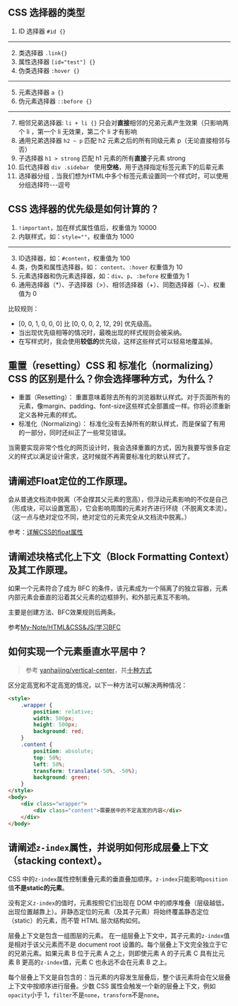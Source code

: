 ## CSS 选择器的类型

1. ID 选择器 `#id {}`
---
2. 类选择器 `.link{}`
3. 属性选择器 `[id="test"] {}`
4. 伪类选择器 `:hover {}`
---
5. 元素选择器 `a {}`
6. 伪元素选择器 `::before {}`
---
7. 相邻兄弟选择器: `li + li {}`   只会对**直接**相邻的兄弟元素产生效果（只影响两个 li ，第一个 li 无效果，第二个 li 才有影响
8. 通用兄弟选择器 `h2 ~ p`  匹配 h2 元素之后的所有同级元素 p（无论直接相邻与否）
9. 子选择器 `h1 > strong`      匹配 h1 元素的所有**直接**子元素 strong
10. 后代选择器 `div .sidebar `   使用**空格**，用于选择指定标签元素下的后辈元素
11. 选择器分组 `,` 当我们想为HTML中多个标签元素设置同一个样式时，可以使用分组选择符---逗号

## CSS 选择器的优先级是如何计算的？

1. `!important`，加在样式属性值后，权重值为 10000
2. 内联样式，如：`style=""`，权重值为 1000
---
3. ID选择器，如：`#content`，权重值为 100
4. 类，伪类和属性选择器，如： `content`、`:hover` 权重值为 10
5. 元素选择器和伪元素选择器，如：`div`、`p`、`:before` 权重值为 1
6. 通用选择器（*）、子选择器（>）、相邻选择器（+）、同胞选择器（~）、权重值为 0

比较规则：
- [0, 0, 1, 0, 0, 0] 比 [0, 0, 0, 2, 12, 29] 优先级高。
- 当出现优先级相等的情况时，最晚出现的样式规则会被采纳。
- 在写样式时，我会使用**较低的**优先级，这样这些样式可以轻易地覆盖掉。

## 重置（resetting）CSS 和 标准化（normalizing）CSS 的区别是什么？你会选择哪种方式，为什么？

- 重置（Resetting）： 重置意味着除去所有的浏览器默认样式。对于页面所有的元素，像margin、padding、font-size这些样式全部置成一样。你将必须重新定义各种元素的样式。
- 标准化（Normalizing）： 标准化没有去掉所有的默认样式，而是保留了有用的一部分，同时还纠正了一些常见错误。

当需要实现非常个性化的网页设计时，我会选择重置的方式，因为我要写很多自定义的样式以满足设计需求，这时候就不再需要标准化的默认样式了。

## 请阐述Float定位的工作原理。

会从普通文档流中脱离（不会撑其父元素的宽高），但浮动元素影响的不仅是自己（形成块，可以设置宽高），它会影响周围的元素对齐进行环绕（不脱离文本流）。（这一点与绝对定位不同，绝对定位的元素完全从文档流中脱离。）

参考：[详解CSS的float属性](https://github.com/514723273/My-Note/blob/master/HTML%26CSS%26JS/%E8%AF%A6%E8%A7%A3CSS%E7%9A%84float%E5%B1%9E%E6%80%A7.md)

## 请阐述块格式化上下文（Block Formatting Context）及其工作原理。

如果一个元素符合了成为 BFC 的条件，该元素成为一个隔离了的独立容器，元素内部元素会垂直的沿着其父元素的边框排列，和外部元素互不影响。

主要是创建方法、BFC效果规则后两条。

参考[My-Note/HTML&CSS&JS/学习BFC](https://github.com/514723273/My-Note/blob/master/HTML%26CSS%26JS/%E5%AD%A6%E4%B9%A0BFC.md)

## 如何实现一个元素垂直水平居中？

> 参考 [yanhaijing/vertical-center](https://github.com/yanhaijing/vertical-center)，共[十种方式](https://github.com/514723273/Exercise-Project/tree/master/html%26css/%E6%B0%B4%E5%B9%B3%E5%9E%82%E7%9B%B4%E5%B1%85%E4%B8%AD)

区分定高宽和不定高宽的情况，以下一种方法可以解决两种情况：

```html
<style>
    .wrapper {
        position: relative;
        width: 500px;
        height: 500px;
        background: red;
    }
    .content {
        position: absolute;
        top: 50%;
        left: 50%;
        transform: translate(-50%, -50%);
        background: green;
    }
</style>
<body>
    <div class="wrapper">
        <div class="content">需要居中的不定高宽的内容</div>
    </div>
</body>
```

## 请阐述`z-index`属性，并说明如何形成层叠上下文（stacking context）。

CSS 中的`z-index`属性控制重叠元素的垂直叠加顺序。`z-index`只能影响`position`值**不是static的元素**。

没有定义`z-index`的值时，元素按照它们出现在 DOM 中的顺序堆叠（层级越低，出现位置越靠上）。非静态定位的元素（及其子元素）将始终覆盖静态定位（static）的元素，而不管 HTML 层次结构如何。

层叠上下文是包含一组图层的元素。 在一组层叠上下文中，其子元素的`z-index`值是相对于该父元素而不是 document root 设置的。每个层叠上下文完全独立于它的兄弟元素。如果元素 B 位于元素 A 之上，则即使元素 A 的子元素 C 具有比元素 B 更高的`z-index`值，元素 C 也永远不会在元素 B 之上。

每个层叠上下文是自包含的：当元素的内容发生层叠后，整个该元素将会在父层叠上下文中按顺序进行层叠。少数 CSS 属性会触发一个新的层叠上下文，例如`opacity`小于 1，`filter`不是`none`，`transform`不是`none`。